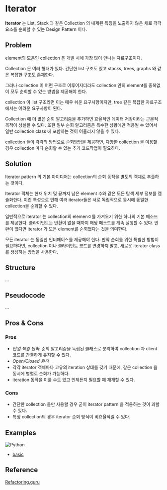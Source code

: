 # Iterator 
**Iterator** 는 List, Stack 과 같은 Collection 의 내제된 특징을 노출하지 않은 채로 각각 요소를 순회할 수 있는 Design Pattern 이다.


## Problem
element의 모음인 collection 은 개발 시에 가장 많이 만나는 자료구조이다. 

Collection 은 여러 형태가 있다. 간단한 list 구조도 있고 stacks, trees, graphs 와 같은 복잡한 구조도 존재한다.

그러나 collection 이 어떤 구조로 이루어지더라도 collection 안의 element를 중복없이 모두 순회할 수 있는 방법을 제공해야 한다. 

collection 이 list 구조라면 이는 매우 쉬운 요구사항이지만, tree 같은 복잡한 자료구조에서는 어려운 요구사항이 된다.

Collection 에 더 많은 순회 알고리즘을 추가하면 효율적인 데이터 저장이라는 근본적 목적이 상실될 수 있다. 또한 일부 순회 알고리즘은 특수한 상황에만 적용될 수 있어서 일반 collection class 에 포함하는 것이 어울리지 않을 수 있다.

collection 들이 각각의 방법으로 순회방법을 제공하면, 다양한 collection 을 이용할 경우 collection 마다 순회할 수 있는 추가 코드작업이 필요하다.

## Solution
Iterator pattern 의 기본 아이디어는 collection의 순회 동작을 별도의 객체로 추출하는 것이다.

Iterator 객체는 현재 위치 및 끝까지 남은 element 수와 같은 모든 탐색 세부 정보를 캡슐화한다. 이런 특성으로 인해 여러 iterator들은 서로 독립적으로 동시에 동일한 collection을 순회할 수 있다.

일반적으로 iterator 는 collection의 elemenㅇ를 가져오기 위한 하나의 기본 메소드를 제공한다. 클라이언트는 반환이 없을 때까지 해당 메소드를 계속 실행할 수 있다. 반환이 없다면 iterator 가 모든 element를 순회했다는 것을 의미한다.

모든 iterator 는 동일한 인터페이스를 제공해야 한다. 만약 순회를 위한 특별한 방법이 필요하다면, collection 이나 클라이언트 코드를 변경하지 말고, 새로운 iterator class 를 생성하는 방법을 사용한다.

## Structure

...

## Pseudocode

...

## Pros & Cons
### Pros
* *단일 책임 원칙*: 순회 알고리즘을 독립된 클래스로 분리하여 collection 과 client 코드를 간결하게 유지할 수 있다. 
* *Open/Closed 원칙*
* 각각 iterator 객체마다 고유의 iteration 상태를 갖기 때문에, 같은 collection 을 동시에 병렬로 순회가 가능하다.
* iteration 동작을 미룰 수도 있고 언제든지 필요할 때 재개할 수 있다.
### Cons
* 간단한 collection 들만 사용할 경우 굳이 iterator pattern 을 적용하는 것이 과할 수 있다.
* 특정 collection의 경우 iterator 순회 방식이 비효율적일 수 있다.

## Examples

![Python](https://img.shields.io/badge/python-3670A0?style=for-the-badge&logo=python&logoColor=ffdd54)
* [basic](/examples/python/sample-pattern-basic.py)


## Reference
[Refactoring.guru](https://refactoring.guru/design-patterns/iterator)